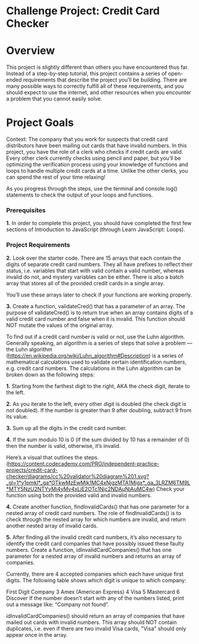 # Challenge Project: Credit Card Checker

# Overview
This project is slightly different than others you have encountered thus far. Instead of a step-by-step tutorial, this project contains a series of open-ended requirements that describe the project you’ll be building. There are many possible ways to correctly fulfill all of these requirements, and you should expect to use the internet, and other resources when you encounter a problem that you cannot easily solve.

# Project Goals

Context: The company that you work for suspects that credit card distributors have been mailing out cards that have invalid numbers. In this project, you have the role of a clerk who checks if credit cards are valid. Every other clerk currently checks using pencil and paper, but you’ll be optimizing the verification process using your knowledge of functions and loops to handle multiple credit cards at a time. Unlike the other clerks, you can spend the rest of your time relaxing!

As you progress through the steps, use the terminal and console.log() statements to check the output of your loops and functions.

### Prerequisites

**1.** In order to complete this project, you should have completed the first few sections of Introduction to JavaScript (through Learn JavaScript: Loops).

### Project Requirements

**2.** Look over the starter code. There are 15 arrays that each contain the digits of separate credit card numbers. They all have prefixes to reflect their status, i.e. variables that start with valid contain a valid number, whereas invalid do not, and mystery variables can be either. There is also a batch array that stores all of the provided credit cards in a single array.

You’ll use these arrays later to check if your functions are working properly.

**3.** Create a function, validateCred() that has a parameter of an array. The purpose of validateCred() is to return true when an array contains digits of a valid credit card number and false when it is invalid. This function should NOT mutate the values of the original array.

To find out if a credit card number is valid or not, use the Luhn algorithm. Generally speaking, an algorithm is a series of steps that solve a problem — the Luhn algorithm (https://en.wikipedia.org/wiki/Luhn_algorithm#Description) is a series of mathematical calculations used to validate certain identification numbers, e.g. credit card numbers. The calculations in the Luhn algorithm can be broken down as the following steps:

 **1.** Starting from the farthest digit to the right, AKA the check digit, iterate to the left.
 
 **2.** As you iterate to the left, every other digit is doubled (the check digit is not doubled).  If the number is greater than 9 after doubling, subtract 9 from its value.
 
 **3.** Sum up all the digits in the credit card number.
 
 **4.** If the sum modulo 10 is 0 (if the sum divided by 10 has a remainder of 0) then the number is valid, otherwise, it’s invalid.

Here’s a visual that outlines the steps. (https://content.codecademy.com/PRO/independent-practice-projects/credit-card-checker/diagrams/cc%20validator%20diagram%201.svg?_gl=1*y1pmkl*_ga*OTkwMzEwMjk1MC4xNjgzMTA1Mjgx*_ga_3LRZM6TM9L*MTY5NzU2NTYyMi4yMy4xLjE2OTc1Njc2NDAuNjAuMC4w) Check your function using both the provided valid and invalid numbers.

**4.** Create another function, findInvalidCards() that has one parameter for a nested array of credit card numbers. The role of findInvalidCards() is to check through the nested array for which numbers are invalid, and return another nested array of invalid cards.

**5.** After finding all the invalid credit card numbers, it’s also necessary to identify the credit card companies that have possibly issued these faulty numbers. Create a function, idInvalidCardCompanies() that has one parameter for a nested array of invalid numbers and returns an array of companies.

Currently, there are 4 accepted companies which each have unique first digits. The following table shows which digit is unique to which company:

First Digit	Company
3	Amex (American Express)
4	Visa
5	Mastercard
6	Discover
If the number doesn’t start with any of the numbers listed, print out a message like: “Company not found”.

idInvalidCardCompanies() should return an array of companies that have mailed out cards with invalid numbers. This array should NOT contain duplicates, i.e. even if there are two invalid Visa cards, "Visa" should only appear once in the array.
